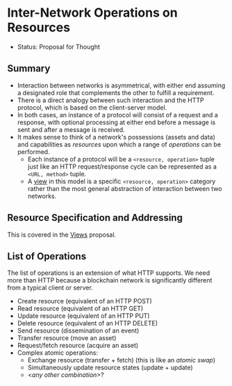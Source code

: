 # Inter-Network Operations on Resources

* Status: Proposal for Thought

## Summary

* Interaction between networks is asymmetrical, with either end assuming a designated role that complements the other to fulfill a requirement.
* There is a direct analogy between such interaction and the HTTP protocol, which is based on the client-server model.
* In both cases, an instance of a protocol will consist of a request and a response, with optional processing at either end before a message is sent and after a message is received.
* It makes sense to think of a network's possessions (assets and data) and capabilities as *resources* upon which a range of *operations* can be performed.
  * Each instance of a protocol will be a `<resource, operation>` tuple just like an HTTP request/response cycle can be represented as a `<URL, method>` tuple.
  * A [view](views.md) in this model is a specific `<resource, operation>` category rather than the most general abstraction of interaction between two networks.

## Resource Specification and Addressing

This is covered in the [Views](views.md) proposal.

## List of Operations

The list of operations is an extension of what HTTP supports. We need more than HTTP because a blockchain network is significantly different from a typical client or server.

* Create resource (equivalent of an HTTP POST)
* Read resource (equivalent of an HTTP GET)
* Update resource (equivalent of an HTTP PUT)
* Delete resource (equivalent of an HTTP DELETE)
* Send resource (dissemination of an event)
* Transfer resource (move an asset)
* Request/fetch resource (acquire an asset)
* Complex atomic operations:
  * Exchange resource (transfer + fetch) (this is like an *atomic swap*)
  * Simultaneously update resource states (update + update)
  * <*any other combination*>?

